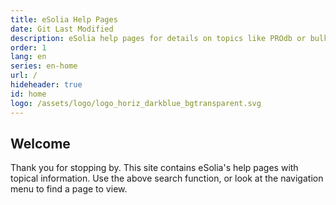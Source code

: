 ```yaml
---
title: eSolia Help Pages
date: Git Last Modified
description: eSolia help pages for details on topics like PROdb or bulk email. 
order: 1
lang: en
series: en-home
url: /
hideheader: true
id: home
logo: /assets/logo/logo_horiz_darkblue_bgtransparent.svg
---
```


## Welcome

Thank you for stopping by. This site contains eSolia's help pages with topical information. Use the above search function, or look at the navigation menu to find a page to view. 

